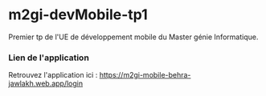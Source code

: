 # m2gi-devMobile-tp1
Premier tp de l'UE de développement mobile du Master génie Informatique.

### Lien de l'application
Retrouvez l'application ici : https://m2gi-mobile-behra-jawlakh.web.app/login
